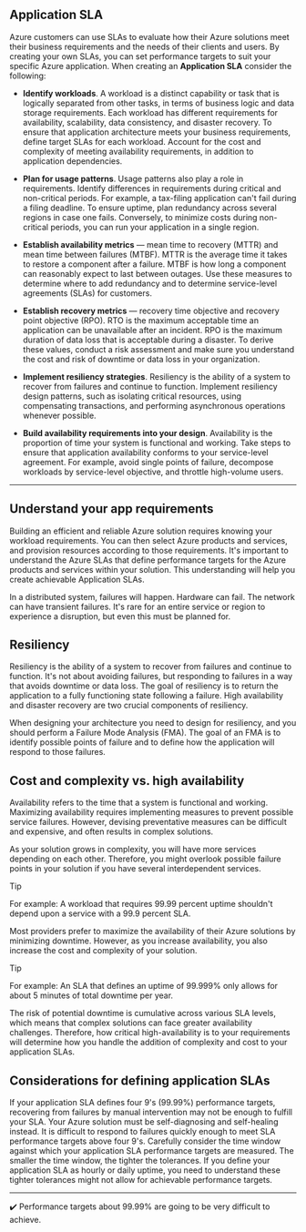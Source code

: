 ## Application SLA

Azure customers can use SLAs to evaluate how their Azure solutions meet their business requirements and the needs of their clients and users. By creating your own SLAs, you can set performance targets to suit your specific Azure application.  When creating an **Application SLA** consider the following:

+ **Identify workloads**. A workload is a distinct capability or task that is logically separated from other tasks, in terms of business logic and data storage requirements. Each workload has different requirements for availability, scalability, data consistency, and disaster recovery. To ensure that application architecture meets your business requirements, define target SLAs for each workload. Account for the cost and complexity of meeting availability requirements, in addition to application dependencies.

+ **Plan for usage patterns**. Usage patterns also play a role in requirements. Identify differences in requirements during critical and non-critical periods. For example, a tax-filing application can't fail during a filing deadline. To ensure uptime, plan redundancy across several regions in case one fails. Conversely, to minimize costs during non-critical periods, you can run your application in a single region.

+ **Establish availability metrics** — mean time to recovery (MTTR) and mean time between failures (MTBF). MTTR is the average time it takes to restore a component after a failure. MTBF is how long a component can reasonably expect to last between outages. Use these measures to determine where to add redundancy and to determine service-level agreements (SLAs) for customers.

+ **Establish recovery metrics** — recovery time objective and recovery point objective (RPO). RTO is the maximum acceptable time an application can be unavailable after an incident. RPO is the maximum duration of data loss that is acceptable during a disaster. To derive these values, conduct a risk assessment and make sure you understand the cost and risk of downtime or data loss in your organization.

+ **Implement resiliency strategies**. Resiliency is the ability of a system to recover from failures and continue to function. Implement resiliency design patterns, such as isolating critical resources, using compensating transactions, and performing asynchronous operations whenever possible.

+ **Build availability requirements into your design**. Availability is the proportion of time your system is functional and working. Take steps to ensure that application availability conforms to your service-level agreement. For example, avoid single points of failure, decompose workloads by service-level objective, and throttle high-volume users.

---

## Understand your app requirements
Building an efficient and reliable Azure solution requires knowing your workload requirements. You can then select Azure products and services, and provision resources according to those requirements. It's important to understand the Azure SLAs that define performance targets for the Azure products and services within your solution. This understanding will help you create achievable Application SLAs.

In a distributed system, failures will happen. Hardware can fail. The network can have transient failures. It's rare for an entire service or region to experience a disruption, but even this must be planned for.

## Resiliency
Resiliency is the ability of a system to recover from failures and continue to function. It's not about avoiding failures, but responding to failures in a way that avoids downtime or data loss. The goal of resiliency is to return the application to a fully functioning state following a failure. High availability and disaster recovery are two crucial components of resiliency.

When designing your architecture you need to design for resiliency, and you should perform a Failure Mode Analysis (FMA). The goal of an FMA is to identify possible points of failure and to define how the application will respond to those failures.

## Cost and complexity vs. high availability
Availability refers to the time that a system is functional and working. Maximizing availability requires implementing measures to prevent possible service failures. However, devising preventative measures can be difficult and expensive, and often results in complex solutions.

As your solution grows in complexity, you will have more services depending on each other. Therefore, you might overlook possible failure points in your solution if you have several interdependent services.

> [!Tip]
>
> For example: A workload that requires 99.99 percent uptime shouldn't depend upon a service with a 99.9 percent SLA.

Most providers prefer to maximize the availability of their Azure solutions by minimizing downtime. However, as you increase availability, you also increase the cost and complexity of your solution.

> [!Tip]
>
> For example: An SLA that defines an uptime of 99.999% only allows for about 5 minutes of total downtime per year.

The risk of potential downtime is cumulative across various SLA levels, which means that complex solutions can face greater availability challenges. Therefore, how critical high-availability is to your requirements will determine how you handle the addition of complexity and cost to your application SLAs.

## Considerations for defining application SLAs
If your application SLA defines four 9's (99.99%) performance targets, recovering from failures by manual intervention may not be enough to fulfill your SLA. Your Azure solution must be self-diagnosing and self-healing instead.
It is difficult to respond to failures quickly enough to meet SLA performance targets above four 9's.
Carefully consider the time window against which your application SLA performance targets are measured. The smaller the time window, the tighter the tolerances. If you define your application SLA as hourly or daily uptime, you need to understand these tighter tolerances might not allow for achievable performance targets.

---

✔️ Performance targets about 99.99% are going to be very difficult to achieve.

